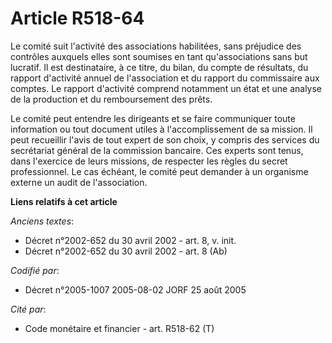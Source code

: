 # Article R518-64

Le comité suit l'activité des associations habilitées, sans préjudice des contrôles auxquels elles sont soumises en tant
qu'associations sans but lucratif. Il est destinataire, à ce titre, du bilan, du compte de résultats, du rapport d'activité
annuel de l'association et du rapport du commissaire aux comptes. Le rapport d'activité comprend notamment un état et une
analyse de la production et du remboursement des prêts.

Le comité peut entendre les dirigeants et se faire communiquer toute information ou tout document utiles à l'accomplissement
de sa mission. Il peut recueillir l'avis de tout expert de son choix, y compris des services du secrétariat général de la
commission bancaire. Ces experts sont tenus, dans l'exercice de leurs missions, de respecter les règles du secret
professionnel. Le cas échéant, le comité peut demander à un organisme externe un audit de l'association.

**Liens relatifs à cet article**

_Anciens textes_:

  - Décret n°2002-652 du 30 avril 2002 - art. 8, v. init.
  - Décret n°2002-652 du 30 avril 2002 - art. 8 (Ab)

_Codifié par_:

  - Décret n°2005-1007 2005-08-02 JORF 25 août 2005

_Cité par_:

  - Code monétaire et financier - art. R518-62 (T)
